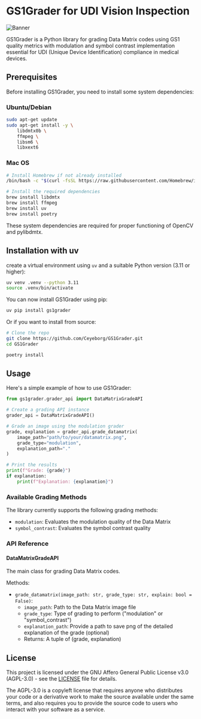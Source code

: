 # GS1Grader for UDI Vision Inspection

![Banner](GitHub%20Header-UDI.jpg)

GS1Grader is a Python library for grading Data Matrix codes
using GS1 quality metrics with modulation and symbol contrast implementation
essential for UDI (Unique Device Identification) compliance in medical devices.

## Prerequisites

Before installing GS1Grader, you need to install some system dependencies:

### Ubuntu/Debian

```bash
sudo apt-get update
sudo apt-get install -y \
    libdmtx0b \
    ffmpeg \
    libsm6 \
    libxext6
```

### Mac OS

```bash
# Install Homebrew if not already installed
/bin/bash -c "$(curl -fsSL https://raw.githubusercontent.com/Homebrew/install/HEAD/install.sh)"

# Install the required dependencies
brew install libdmtx
brew install ffmpeg
brew install uv
brew install poetry
```

These system dependencies are required for proper functioning of OpenCV and pylibdmtx.

## Installation with uv

create a virtual environment using `uv` and a suitable Python version (3.11 or higher):

```bash
uv venv .venv --python 3.11
source .venv/bin/activate

```

You can now install GS1Grader using pip:

```bash
uv pip install gs1grader
```

Or if you want to install from source:

```bash
# Clone the repo
git clone https://github.com/Ceyeborg/GS1Grader.git
cd GS1Grader

poetry install
```

## Usage

Here's a simple example of how to use GS1Grader:

```python
from gs1grader.grader_api import DataMatrixGradeAPI

# Create a grading API instance
grader_api = DataMatrixGradeAPI()

# Grade an image using the modulation grader
grade, explanation = grader_api.grade_datamatrix(
    image_path="path/to/your/datamatrix.png",
    grade_type="modulation",
    explanation_path="."
)

# Print the results
print(f"Grade: {grade}")
if explanation:
    print(f"Explanation: {explanation}")
```

### Available Grading Methods

The library currently supports the following grading methods:

- `modulation`: Evaluates the modulation quality of the Data Matrix
- `symbol_contrast`: Evaluates the symbol contrast quality

### API Reference

#### DataMatrixGradeAPI

The main class for grading Data Matrix codes.

Methods:

- `grade_datamatrix(image_path: str, grade_type: str, explain: bool = False)`:
  - `image_path`: Path to the Data Matrix image file
  - `grade_type`: Type of grading to perform ("modulation" or "symbol_contrast")
  - `explanation_path`: Provide a path to save png of the detailed explanation of the grade (optional)
  - Returns: A tuple of (grade, explanation)

## License

This project is licensed under the GNU Affero General Public License v3.0 (AGPL-3.0) - see the [LICENSE](LICENSE) file for details.

The AGPL-3.0 is a copyleft license that requires anyone who distributes your code or a derivative work to make the source available under the same terms, and also requires you to provide the source code to users who interact with your software as a service.

